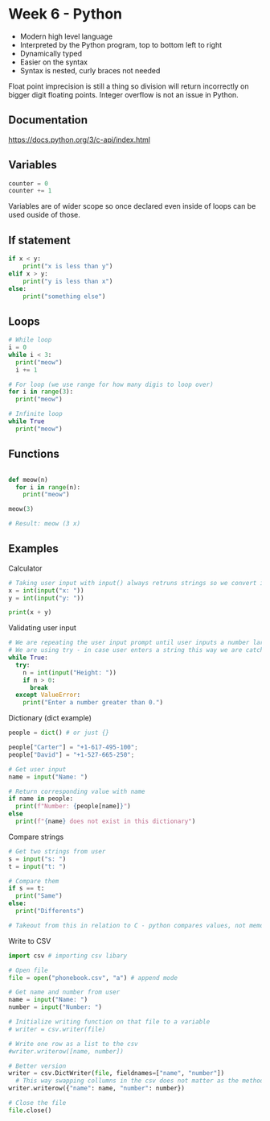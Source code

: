 # Week 6 - Python

* Modern high level language
* Interpreted by the Python program, top to bottom left to right
* Dynamically typed
* Easier on the syntax
* Syntax is nested, curly braces not needed

Float point imprecision is still a thing so division will return incorrectly on bigger digit floating points.
Integer overflow is not an issue in Python.

## Documentation
https://docs.python.org/3/c-api/index.html

## Variables
```python
counter = 0
counter += 1
```

Variables are of wider scope so once declared even inside of loops can be used ouside of those.

## If statement

```python
if x < y:
    print("x is less than y")
elif x > y:
    print("y is less than x")
else:
    print("something else")
```


## Loops

```python
# While loop
i = 0
while i < 3:
  print("meow")
  i += 1

# For loop (we use range for how many digis to loop over)
for i in range(3):
  print("meow")

# Infinite loop
while True
  print("meow")
```

## Functions

```python

def meow(n)
  for i in range(n):
    print("meow")

meow(3)

# Result: meow (3 x)
```

## Examples

Calculator
```python
# Taking user input with input() always retruns strings so we convert it to integers using int()
x = int(input("x: "))
y = int(input("y: "))

print(x + y)
```

Validating user input
```python
# We are repeating the user input prompt until user inputs a number larger than 0
# We are using try - in case user enters a string this way we are catching the error and staying in the loop
while True:
  try:
    n = int(input("Height: "))
    if n > 0:
      break
  except ValueError:
    print("Enter a number greater than 0.")
``` 

Dictionary (dict example)
```python
people = dict() # or just {}

people["Carter"] = "+1-617-495-100";
people["David"] = "+1-527-665-250";

# Get user input
name = input("Name: ")

# Return corresponding value with name
if name in people:
  print(f"Number: {people[name]}")
else
  print(f"{name} does not exist in this dictionary")
```

Compare strings
```python
# Get two strings from user
s = input("s: ")
t = input("t: ")

# Compare them
if s == t:
  print("Same")
else:
  print("Differents")

# Takeout from this in relation to C - python compares values, not memory addresses.
```

Write to CSV
```python
import csv # importing csv libary

# Open file
file = open("phonebook.csv", "a") # append mode

# Get name and number from user
name = input("Name: ")
number = input("Number: ")

# Initialize writing function on that file to a variable
# writer = csv.writer(file)

# Write one row as a list to the csv
#writer.writerow([name, number]) 

# Better version
writer = csv.DictWriter(file, fieldnames=["name", "number"])
  # This way swapping collumns in the csv does not matter as the method will check field names
writer.writerow({"name": name, "number": number})

# Close the file
file.close()
```
